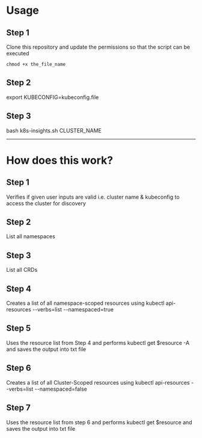 # Usage

## Step 1
Clone this repository and update the permissions so that the script can be executed 

```
chmod +x the_file_name
```

## Step 2
export KUBECONFIG=kubeconfig.file

## Step 3 
bash k8s-insights.sh CLUSTER_NAME

---

# How does this work? 

## Step 1 

Verifies if given user inputs are valid i.e. cluster name & kubeconfig to access the cluster for discovery

## Step 2 

List all namespaces

## Step 3 

List all CRDs

## Step 4

Creates a list of all namespace-scoped resources using kubectl api-resources --verbs=list --namespaced=true

## Step 5

Uses the resource list from Step 4 and performs kubectl get $resource -A and saves the output into txt file

## Step 6

Creates a list of all Cluster-Scoped resources using kubectl api-resources --verbs=list --namespaced=false

## Step 7

Uses the resource list from step 6 and performs kubectl get $resource  and saves the output into txt file
